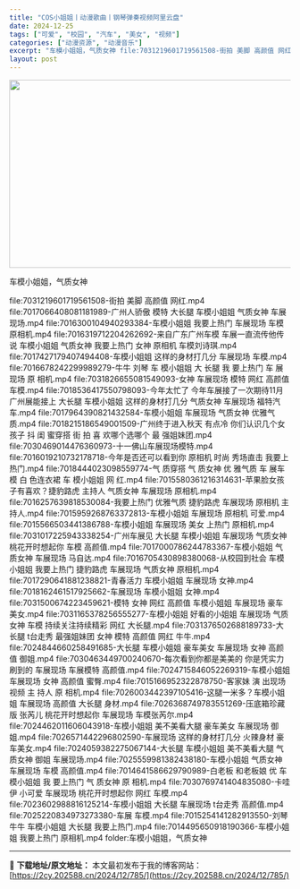 ```yaml
---
title: "COS小姐姐丨动漫歌曲丨钢琴弹奏视频阿里云盘"
date: 2024-12-25
tags: ["可爱", "校园", "汽车", "美女", "视频"]
categories: ["动漫资源", "动漫音乐"]
excerpt: "车模小姐姐，气质女神 file:7031219601719561508-街拍 美脚 高颜值 网红.mp4 file:7017066408081181989-广州人骄傲 模特 大长腿 车模小姐姐 气质女神 车展现场.mp4 file:7016300104940293384-车模小姐姐 我要上热门 车展&hellip;"
layout: post
---
```


<img class="aligncenter size-full wp-image-805" src="https://2cy.202588.cn/wp-content/uploads/2024/12/2024122508030232.webp" alt="" width="600" height="336" />

车模小姐姐，气质女神

file:7031219601719561508-街拍 美脚 高颜值 网红.mp4
file:7017066408081181989-广州人骄傲 模特 大长腿 车模小姐姐 气质女神 车展现场.mp4
file:7016300104940293384-车模小姐姐 我要上热门 车展现场 车模 原相机.mp4
file:7016319712204262692-来自广东广州车模 车展一直流传他传说 车模小姐姐 气质女神 我要上热门 女神 原相机 车模刘诗琪.mp4
file:7017427179407494408-车模小姐姐 这样的身材打几分 车展现场 车模.mp4
file:7016678242299989279-牛牛 刘琴 车 模小姐姐 大 长腿 我 要上热门 车 展现场 原 相机.mp4
file:7031826655081549093-女神 车展现场 模特 网红 高颜值 车模.mp4
file:7018536417550798093-今年太忙了 今年车展接了一次期待11月广州展能接上 大长腿 车模小姐姐 这样的身材打几分 气质女神 车展现场 福特汽车.mp4
file:7017964390821432584-车模小姐姐 车展现场 气质女神 优雅气质.mp4
file:7018215186549001509-广州终于进入秋天 有点冷 你们认识几个女孩子 抖 闺 蜜穿搭 街 拍 喜 欢哪个选哪个 最 强姐妹团.mp4
file:7030469014476360973-十一佛山车展现场模特.mp4
file:7016019210732178718-今年是否还可以看到你 原相机 时尚 秀场直击 我要上热门.mp4
file:7018444023098559774-气 质穿搭 气 质女神 优 雅气质 车 展车模 白 色连衣裙 车 模小姐姐 网 红.mp4
file:7015580361216314631-苹果脸女孩子有喜欢？捷豹路虎 主持人 气质女神 车展现场 原相机.mp4
file:7016257639818530084-我要上热门 优雅气质 捷豹路虎 车展现场 原相机 主持人.mp4
file:7015959268763372813-车模小姐姐 车展现场 原相机 可爱.mp4
file:7015566503441386788-车模小姐姐 车展现场 美女 上热门 原相机.mp4
file:7031017225943338254-广州车展见 大长腿 车模小姐姐 车展现场 气质女神 桃花开时想起你 车模 高颜值.mp4
file:7017000786244783367-车模小姐姐 气质女神 车展现场 马自达.mp4
file:7016705430898380068-从校园到社会 车模小姐姐 我要上热门 捷豹路虎 车展现场 气质女神 原相机.mp4
file:7017290641881238821-青春活力 车模小姐姐 车展现场 女神.mp4
file:7018162461517925662-车展现场 车模小姐姐 女神.mp4
file:7031500674223459621-模特 女神 网红 高颜值 车模小姐姐 车展现场 豪车美女.mp4
file:7031165378256555277-车模小姐姐 好看的小姐姐 车展现场 气质女神 车模 持续关注持续精彩 网红 大长腿.mp4
file:7031376502688189733-大长腿 t台走秀 最强姐妹团 女神 模特 高颜值 网红 牛牛.mp4
file:7024844660258491685-大长腿 车模小姐姐 豪车美女 车展现场 女神 高颜值 御姐.mp4
file:7030463449700240670-每次看到你都是美美的 你是凭实力刷到的 车展现场 车展模特 高颜值.mp4
file:7024715846052269319-车模小姐姐 车展现场 女神 高颜值 蜜臀.mp4
file:7015166952322878750-客家妹 演 出现场视频 主 持人 原 相机.mp4
file:7026003442397105416-这腿一米多？车模小姐姐 车展现场 高颜值 大长腿 身材.mp4
file:7026368749783551269-压底箱珍藏版 张芮儿 桃花开时想起你 车展现场 车模张芮尔.mp4
file:7024462011606043918-车模小姐姐 美不美看大腿 豪车美女 车展现场 御姐.mp4
file:7026571442296802590-车展现场 这样的身材打几分 火辣身材 豪车美女.mp4
file:7024059382275067144-大长腿 车模小姐姐 美不美看大腿 气质女神 御姐 车展现场.mp4
file:7025559981382438180-车模小姐姐 气质女神 车展现场 车模 高颜值.mp4
file:7014641586629790989-白老板 和老板娘 优 车 模小姐姐 我 要上热门 气 质女神 原 相机.mp4
file:7030769741404835080-卡哇伊 小可爱 车展现场 桃花开时想起你 网红 车模.mp4
file:7023602988816125214-车模小姐姐 大长腿 车展现场 t台走秀 高颜值.mp4
file:7025220834973273380-车展 车模.mp4
file:7015254141282913550-刘琴 牛牛 车模小姐姐 大长腿 我要上热门.mp4
file:7014495650918190366-车模小姐姐 我要上热门 原相机.mp4
folder:车模小姐姐，气质女神

---
📖 **下载地址/原文地址：** 本文最初发布于我的博客网站：[https://2cy.202588.cn/2024/12/785/](https://2cy.202588.cn/2024/12/785/)
